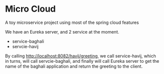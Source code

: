 # Micro Cloud
A toy microservice project using most of the spring cloud features

We have an Eureka server, and 2 service at the moment.

- service-baghali
- servcie-havij

By calling [http://localhost:8082/havij/greeting](http://localhost:8082/havij/greeting), we call service-havij, which in turns, will call servcie-baghali, and finally will call Eureka server to get the name of the baghali application and return the greeting to the client.  